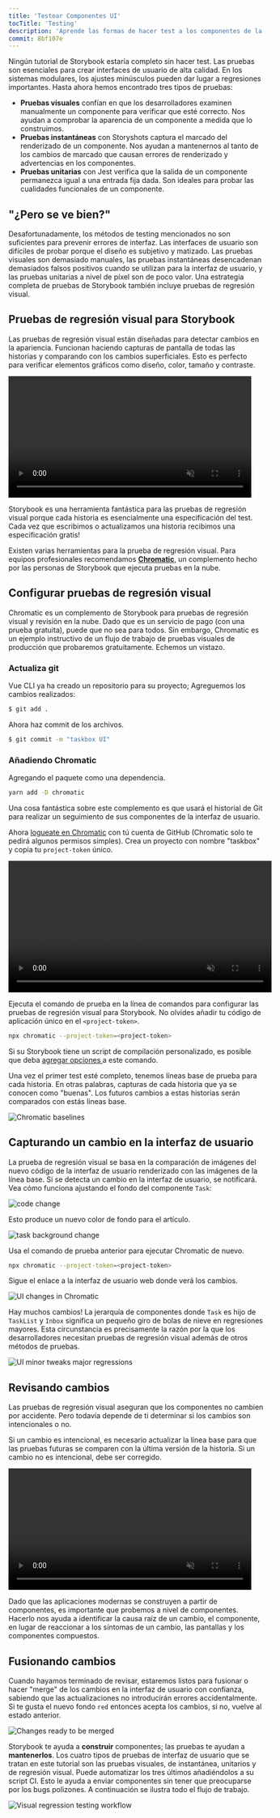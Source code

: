 ```yaml
---
title: 'Testear Componentes UI'
tocTitle: 'Testing'
description: 'Aprende las formas de hacer test a los componentes de la UI'
commit: 8bf107e
---
```


Ningún tutorial de Storybook estaría completo sin hacer test. Las pruebas son esenciales para crear interfaces de usuario de alta calidad. En los sistemas modulares, los ajustes minúsculos pueden dar lugar a regresiones importantes. Hasta ahora hemos encontrado tres tipos de pruebas:

- **Pruebas visuales** confían en que los desarrolladores examinen manualmente un componente para verificar que esté correcto. Nos ayudan a comprobar la aparencia de un componente a medida que lo construimos.
- **Pruebas instantáneas** con Storyshots captura el marcado del renderizado de un componente. Nos ayudan a mantenernos al tanto de los cambios de marcado que causan errores de renderizado y advertencias en los componentes.
- **Pruebas unitarias** con Jest verifica que la salida de un componente permanezca igual a una entrada fija dada. Son ideales para probar las cualidades funcionales de un componente.

## "¿Pero se ve bien?"

Desafortunadamente, los métodos de testing mencionados no son suficientes para prevenir errores de interfaz. Las interfaces de usuario son difíciles de probar porque el diseño es subjetivo y matizado. Las pruebas visuales son demasiado manuales, las pruebas instantáneas desencadenan demasiados falsos positivos cuando se utilizan para la interfaz de usuario, y las pruebas unitarias a nivel de píxel son de poco valor. Una estrategia completa de pruebas de Storybook también incluye pruebas de regresión visual.

## Pruebas de regresión visual para Storybook

Las pruebas de regresión visual están diseñadas para detectar cambios en la apariencia. Funcionan haciendo capturas de pantalla de todas las historias y comparando con los cambios superficiales. Esto es perfecto para verificar elementos gráficos como diseño, color, tamaño y contraste.

<video autoPlay muted playsInline loop style="width:480px; margin: 0 auto;">
  <source
    src="/intro-to-storybook/visual-regression-testing.mp4"
    type="video/mp4"
  />
</video>

Storybook es una herramienta fantástica para las pruebas de regresión visual porque cada historia es esencialmente una especificación del test. Cada vez que escribimos o actualizamos una historia recibimos una especificación gratis!

Existen varias herramientas para la prueba de regresión visual. Para equipos profesionales recomendamos [**Chromatic**](https://www.chromatic.com/), un complemento hecho por las personas de Storybook que ejecuta pruebas en la nube.

## Configurar pruebas de regresión visual

Chromatic es un complemento de Storybook para pruebas de regresión visual y revisión en la nube. Dado que es un servicio de pago (con una prueba gratuita), puede que no sea para todos. Sin embargo, Chromatic es un ejemplo instructivo de un flujo de trabajo de pruebas visuales de producción que probaremos gratuitamente. Echemos un vistazo.

### Actualiza git

Vue CLI ya ha creado un repositorio para su proyecto; Agreguemos los cambios realizados:

```bash
$ git add .
```

Ahora haz commit de los archivos.

```bash
$ git commit -m "taskbox UI"
```

### Añadiendo Chromatic

Agregando el paquete como una dependencia.

```bash
yarn add -D chromatic
```

Una cosa fantástica sobre este complemento es que usará el historial de Git para realizar un seguimiento de sus componentes de la interfaz de usuario.

Ahora [logueate en Chromatic](https://www.chromatic.com/start) con tú cuenta de GitHub (Chromatic solo te pedirá algunos permisos simples). Crea un proyecto con nombre "taskbox" y copia tu `project-token` único.

<video autoPlay muted playsInline loop style="width:520px; margin: 0 auto;">
  <source
    src="/intro-to-storybook/chromatic-setup-learnstorybook.mp4"
    type="video/mp4"
  />
</video>

Ejecuta el comando de prueba en la línea de comandos para configurar las pruebas de regresión visual para Storybook. No olvides añadir tu código de aplicación único en el `<project-token>`.

```bash
npx chromatic --project-token=<project-token>
```

<div class="aside"> Si su Storybook tiene un script de compilación personalizado, es posible que deba <a href="https://www.chromatic.com/docs/setup#command-options"> agregar opciones </a> a este comando. </div>

Una vez el primer test esté completo, tenemos líneas base de prueba para cada historia. En otras palabras, capturas de cada historia que ya se conocen como "buenas". Los futuros cambios a estas historias serán comparados con estás lineas base.

![Chromatic baselines](/intro-to-storybook/chromatic-baselines.png)

## Capturando un cambio en la interfaz de usuario

La prueba de regresión visual se basa en la comparación de imágenes del nuevo código de la interfaz de usuario renderizado con las imágenes de la línea base. Si se detecta un cambio en la interfaz de usuario, se notificará. Vea cómo funciona ajustando el fondo del componente `Task`:

![code change](/intro-to-storybook/chromatic-change-to-task-component.png)

Esto produce un nuevo color de fondo para el artículo.

![task background change](/intro-to-storybook/chromatic-task-change.png)

Usa el comando de prueba anterior para ejecutar Chromatic de nuevo.

```bash
npx chromatic --project-token=<project-token>
```

Sigue el enlace a la interfaz de usuario web donde verá los cambios.

![UI changes in Chromatic](/intro-to-storybook/chromatic-catch-changes.png)

Hay muchos cambios! La jerarquía de componentes donde `Task` es hijo de `TaskList` y `Inbox` significa un pequeño giro de bolas de nieve en regresiones mayores. Esta circunstancia es precisamente la razón por la que los desarrolladores necesitan pruebas de regresión visual además de otros métodos de pruebas.

![UI minor tweaks major regressions](/intro-to-storybook/minor-major-regressions.gif)

## Revisando cambios

Las pruebas de regresión visual aseguran que los componentes no cambien por accidente. Pero todavía depende de ti determinar si los cambios son intencionales o no.

Si un cambio es intencional, es necesario actualizar la línea base para que las pruebas futuras se comparen con la última versión de la historia. Si un cambio no es intencional, debe ser corregido.

<video autoPlay muted playsInline loop style="width:480px; margin: 0 auto;">
  <source
    src="/intro-to-storybook/website-workflow-review-merge-optimized.mp4"
    type="video/mp4"
  />
</video>

Dado que las aplicaciones modernas se construyen a partir de componentes, es importante que probemos a nivel de componentes. Hacerlo nos ayuda a identificar la causa raíz de un cambio, el componente, en lugar de reaccionar a los síntomas de un cambio, las pantallas y los componentes compuestos.

## Fusionando cambios

Cuando hayamos terminado de revisar, estaremos listos para fusionar o hacer "merge" de los cambios en la interfaz de usuario con confianza, sabiendo que las actualizaciones no introducirán errores accidentalmente. Si te gusta el nuevo fondo `red` entonces acepta los cambios, si no, vuelve al estado anterior.

![Changes ready to be merged](/intro-to-storybook/chromatic-review-finished.png)

Storybook te ayuda a **construir** componentes; las pruebas te ayudan a **mantenerlos**. Los cuatro tipos de pruebas de interfaz de usuario que se tratan en este tutorial son las pruebas visuales, de instantánea, unitarios y de regresión visual. Puede automatizar los tres últimos añadiéndolos a su script CI. Esto le ayuda a enviar componentes sin tener que preocuparse por los bugs polizones. A continuación se ilustra todo el flujo de trabajo.

![Visual regression testing workflow](/intro-to-storybook/cdd-review-workflow.png)
